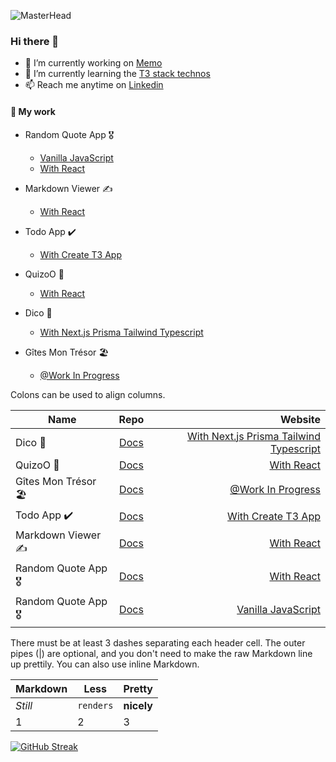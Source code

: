 ![MasterHead](https://images.unsplash.com/photo-1674786272813-dd04d4843752?ixlib=rb-4.0.3&ixid=MnwxMjA3fDB8MHxwaG90by1wYWdlfHx8fGVufDB8fHx8&auto=format&fit=crop&w=1170&q=80)

### Hi there 👋




- 🔭 I’m currently working on [Memo](https://github.com/All-Khwarizmi/Memo)
- 🌱 I’m currently learning the [T3 stack technos]([https://github.com/All-Khwarizmi/Memo](https://create.t3.gg))
- 📫 Reach me anytime on [Linkedin](https://www.linkedin.com/in/jason-suarez/)

#### 💬 My work

- Random Quote App 🎖️
    
    - [Vanilla JavaScript](https://all-khwarizmi.github.io/RandomQuote2/)
    - [With React](https://all-khwarizmi.github.io/random-react/)


- Markdown Viewer ✍️

    - [With React](https://main--incomparable-froyo-cd9602.netlify.app)

- Todo App ✔️

    - [With Create T3 App](https://todo-app-swart-kappa.vercel.app)


- QuizoO 🧪

    - [With React](https://dapper-belekoy-aa000e.netlify.app/fiches/)

- Dico 📔

    - [With Next.js Prisma Tailwind Typescript ](https://dico-ochre.vercel.app)


- Gîtes Mon Trésor 🏖️

    - [@Work In Progress](https://gites-gamma.vercel.app)

Colons can be used to align columns.

| Name        | Repo           | Website  |
| ------------- |:-------------:| -----:|
| Dico 📔    | [Docs](https://gites-gamma.vercel.app)  | [With Next.js Prisma Tailwind Typescript ](https://dico-ochre.vercel.app) |
| QuizoO 🧪     | [Docs](https://gites-gamma.vercel.app)     |  [With React](https://dapper-belekoy-aa000e.netlify.app/fiches/) |
| Gîtes Mon Trésor 🏖️| [Docs](https://gites-gamma.vercel.app)    |   [@Work In Progress](https://gites-gamma.vercel.app)|
| Todo App ✔️    | [Docs](https://gites-gamma.vercel.app)     |  [With Create T3 App](https://todo-app-swart-kappa.vercel.app)|
| Markdown Viewer ✍️    | [Docs](https://gites-gamma.vercel.app)     |  [With React](https://main--incomparable-froyo-cd9602.netlify.app)|
| Random Quote App 🎖️  | [Docs](https://gites-gamma.vercel.app)     |   [With React](https://all-khwarizmi.github.io/random-react/)|
| Random Quote App 🎖️    | [Docs](https://gites-gamma.vercel.app)     |   [Vanilla JavaScript](https://all-khwarizmi.github.io/RandomQuote2/)|


There must be at least 3 dashes separating each header cell.
The outer pipes (|) are optional, and you don't need to make the 
raw Markdown line up prettily. You can also use inline Markdown.

Markdown | Less | Pretty
--- | --- | ---
*Still* | `renders` | **nicely**
1 | 2 | 3



[![GitHub Streak](https://github-readme-streak-stats.herokuapp.com/?user=All-Khwarizmi)](https://git.io/streak-stats)
